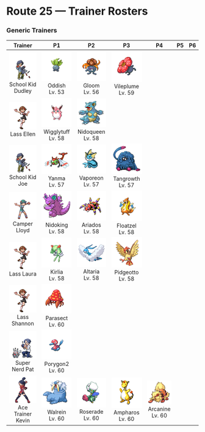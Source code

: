 # Route 25 — Trainer Rosters

### Generic Trainers

| Trainer | P1 | P2 | P3 | P4 | P5 | P6 |
|:-------:|:--:|:--:|:--:|:--:|:--:|:--:|
| ![School Kid Dudley](../../assets/trainers/school_kid.png "School Kid Dudley")<br>School Kid Dudley | ![Oddish](../../assets/sprites/oddish/front.gif "Oddish")<br>Oddish<br>Lv. 53 | ![Gloom](../../assets/sprites/gloom/front.gif "Gloom")<br>Gloom<br>Lv. 56 | ![Vileplume](../../assets/sprites/vileplume/front.gif "Vileplume")<br>Vileplume<br>Lv. 59 |
| ![Lass Ellen](../../assets/trainers/lass.png "Lass Ellen")<br>Lass Ellen | ![Wigglytuff](../../assets/sprites/wigglytuff/front.gif "Wigglytuff")<br>Wigglytuff<br>Lv. 58 | ![Nidoqueen](../../assets/sprites/nidoqueen/front.gif "Nidoqueen")<br>Nidoqueen<br>Lv. 58 |
| ![School Kid Joe](../../assets/trainers/school_kid.png "School Kid Joe")<br>School Kid Joe | ![Yanma](../../assets/sprites/yanma/front.gif "Yanma")<br>Yanma<br>Lv. 57 | ![Vaporeon](../../assets/sprites/vaporeon/front.gif "Vaporeon")<br>Vaporeon<br>Lv. 57 | ![Tangrowth](../../assets/sprites/tangrowth/front.gif "Tangrowth")<br>Tangrowth<br>Lv. 57 |
| ![Camper Lloyd](../../assets/trainers/camper.png "Camper Lloyd")<br>Camper Lloyd | ![Nidoking](../../assets/sprites/nidoking/front.gif "Nidoking")<br>Nidoking<br>Lv. 58 | ![Ariados](../../assets/sprites/ariados/front.gif "Ariados")<br>Ariados<br>Lv. 58 | ![Floatzel](../../assets/sprites/floatzel/front.gif "Floatzel")<br>Floatzel<br>Lv. 58 |
| ![Lass Laura](../../assets/trainers/lass.png "Lass Laura")<br>Lass Laura | ![Kirlia](../../assets/sprites/kirlia/front.gif "Kirlia")<br>Kirlia<br>Lv. 58 | ![Altaria](../../assets/sprites/altaria/front.gif "Altaria")<br>Altaria<br>Lv. 58 | ![Pidgeotto](../../assets/sprites/pidgeotto/front.gif "Pidgeotto")<br>Pidgeotto<br>Lv. 58 |
| ![Lass Shannon](../../assets/trainers/lass.png "Lass Shannon")<br>Lass Shannon | ![Parasect](../../assets/sprites/parasect/front.gif "Parasect")<br>Parasect<br>Lv. 60 |
| ![Super Nerd Pat](../../assets/trainers/super_nerd.png "Super Nerd Pat")<br>Super Nerd Pat | ![Porygon2](../../assets/sprites/porygon2/front.gif "Porygon2")<br>Porygon2<br>Lv. 60 |
| ![Ace Trainer Kevin](../../assets/trainers/ace_trainer.png "Ace Trainer Kevin")<br>Ace Trainer Kevin | ![Walrein](../../assets/sprites/walrein/front.gif "Walrein")<br>Walrein<br>Lv. 60 | ![Roserade](../../assets/sprites/roserade/front.gif "Roserade")<br>Roserade<br>Lv. 60 | ![Ampharos](../../assets/sprites/ampharos/front.gif "Ampharos")<br>Ampharos<br>Lv. 60 | ![Arcanine](../../assets/sprites/arcanine/front.gif "Arcanine")<br>Arcanine<br>Lv. 60 |

